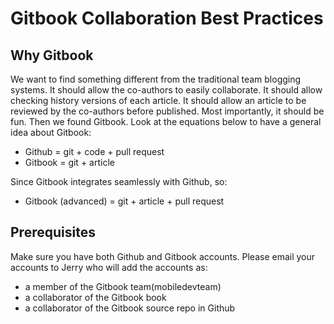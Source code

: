 # Gitbook Collaboration Best Practices


## Why Gitbook

We want to find something different from the traditional team blogging systems.
It should allow the co-authors to easily collaborate. 
It should allow checking history versions of each article.
It should allow an article to be reviewed by the co-authors before published.
Most importantly, it should be fun.
Then we found Gitbook.
Look at the equations below to have a general idea about Gitbook:
* Github = git + code + pull request
* Gitbook = git + article

Since Gitbook integrates seamlessly with Github, so:
* Gitbook (advanced) = git + article + pull request

## Prerequisites

Make sure you have both Github and Gitbook accounts. Please email your accounts to Jerry who will add the accounts as:
* a member of the Gitbook team(mobiledevteam)
* a collaborator of the Gitbook book
* a collaborator of the Gitbook source repo in Github









